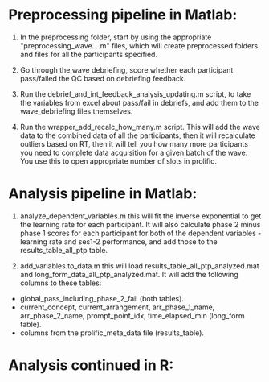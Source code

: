 # Preprocessing pipeline in Matlab:

1. In the preprocessing folder, start by using the appropriate "preprocessing_wave....m" files, which will create preprocessed folders and files for all the participants specified.

2. Go through the wave debriefing, score whether each participant pass/failed the QC based on debriefing feedback.

3. Run the debrief_and_int_feedback_analysis_updating.m script, to take the variables from excel about pass/fail in debriefs, and add them to the wave_debriefing files themselves.

4. Run the wrapper_add_recalc_how_many.m script. This will add the wave data to the combined data of all the participants, then it will recalculate outliers based on RT, then it will tell you how many more participants you need to complete data acquisition for a given batch of the wave. You use this to open appropriate number of slots in prolific.

# Analysis pipeline in Matlab:

1. analyze_dependent_variables.m this will fit the inverse exponential to get the learning rate for each participant. It will also calculate phase 2 minus phase 1 scores for each participant for both of the dependent variables - learning rate and ses1-2 performance, and add those to the results_table_all_ptp table. 

2. add_variables.to_data.m this will load results_table_all_ptp_analyzed.mat and long_form_data_all_ptp_analyzed.mat. It will add the following columns to these tables: 
- global_pass_including_phase_2_fail (both tables).
- current_concept, current_arrangement, arr_phase_1_name, arr_phase_2_name, prompt_point_idx, time_elapsed_min (long_form table).
- columns from the prolific_meta_data file (results_table).

# Analysis continued in R: